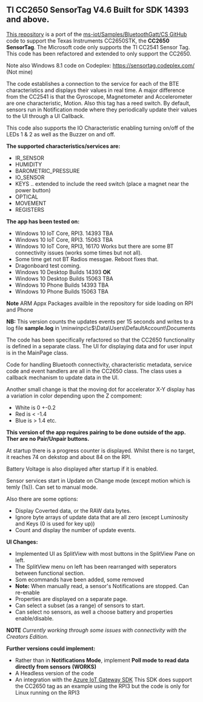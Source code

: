 

## TI CC2650 SensorTag V4.6  Built for SDK 14393 and above.

[This repository](https://github.com/djaus2/CC2650SensorTag-CS) is a port of the [ms-iot/Samples/BluetoothGatt/CS GitHub](https://github.com/ms-iot/samples/tree/develop/BluetoothGATT/CS) code to support the Texas Instruments CC2650STK, the **CC2650 SensorTag**. The Microsoft code only supports the TI CC2541 Sensor Tag. This code has been refactored and extended to only support the CC2650.

Note also Windows 8.1 code on Codeplex: https://sensortag.codeplex.com/ (Not mine)

The code establishes a connection to the service for each of the BTE characteristics and displays their values in real time. A major difference from the CC2541 is that the Gyroscope, Magnetometer and Accelerometer are one characteristic, Motion. Also this tag has a reed switch. By default, sensors run in Notification mode where they periodically update their values to the UI through a UI Callback.

This code also supports the IO Characteristic enabling turning on/off of the LEDs 1 & 2 as well as the Buzzer on and off.

**The supported characteristics/services are:**           
- IR_SENSOR
- HUMIDITY
- BAROMETRIC_PRESSURE
- IO_SENSOR
- KEYS .. extended to include the reed switch (place a magnet near the power button)
- OPTICAL
- MOVEMENT
- REGISTERS

**The app has been tested  on:**
- Windows 10 IoT Core, RPI3. 14393 TBA
- Windows 10 IoT Core, RPI3. 15063 TBA
- Windows 10 IoT Core, RPI3, 16170  Works but there are some BT connectivity issues (works some times but not all).
- Some time get not BT Radios messgae. Reboot fixes that.
- Dragonboard test coming. 
- Windows 10 Desktop Builds 14393  **OK**
- Windows 10 Desktop Builds 15063 TBA
- Windows 10 Phone Builds 14393 TBA
- Windows 10 Phone Builds 15063 TBA

**Note** ARM Appx Packages availble in the repository for side loading on RPI and Phone

**NB:**
This version counts the updates events per 15 seconds and writes to a log file **sample.log** in
\\minwinpc\c$\Data\Users\DefaultAccount\Documents


The code has been specifically refactored so that the CC2650 functionality is defined in a separate class. The UI for displaying data and for user input is in the MainPage class.

Code for handling Bluetooth connectivity, characteristic metadata, service code and event handlers are all in the CC2650 class. The class uses a callback mechanism to update data in the UI.

Another small change is that the moving dot for accelerator X-Y display has a variation in color depending upon the Z compoment:
- White is 0 +-0.2
- Red is < -1.4
- Blue is > 1.4  etc.

**This version of the app requires pairing to be done outside of the app. Ther are no Pair/Unpair buttons.**

At startup there is a progress counter is displayed. Whilst there is no target, it reaches 74 on dekstop and about 84 on the RPI.

Battery Voltage is also displayed after startup if it is enabled.

Sensor services start in Update on Change mode (except motion which is temly (1s)).
Can set to manual mode.

Also there are some  options:
* Display Coverted data, or the RAW data bytes.
* Ignore byte arrays of update data that are all zero (except Luminosity and Keys (0 is used for key up))
* Count and display the number of update events.

**UI Changes:**
- Implemented UI as SplitView with most buttons in the SplitView Pane on left.
- The SplitView menu on left has been rearranged with seperators between functional section.
- Som ecommands have been added, some removed
- **Note:** When manually read, a sensor's Notifications are stopped. Can re-enable
- Properties are displayed on a separate page.
- Can select a subset (as a range) of sensors to start.
- Can select no sensors, as well a choose battery and properties enable/disable.


**NOTE**
*Currently working through some issues with connectivity with the Creators Edition.*

**Further versions could implement:**
- Rather than in **Notifications Mode**,  implement **Poll mode to read data directly from sensors**  **(WORKS)**
- A Headless version of the code
- An integration with the [Azure IoT Gateway SDK](https://github.com/Azure/azure-iot-gateway-sdk/) This SDK does support the CC2650 tag as an example using the RPI3 but the code is only for Linux running on the RPI3




